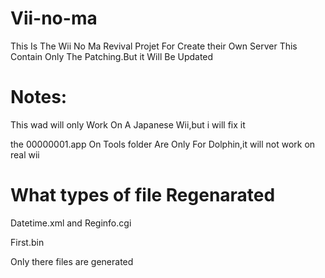 # Vii-no-ma

This Is The Wii No Ma Revival Projet For Create their Own Server
This Contain Only The Patching.But it Will Be Updated

# Notes:

This wad will only Work On A Japanese Wii,but i will fix it

the 00000001.app On Tools folder Are Only For Dolphin,it will not work on real wii


# What types of file Regenarated

Datetime.xml and Reginfo.cgi

First.bin

Only there files are generated
